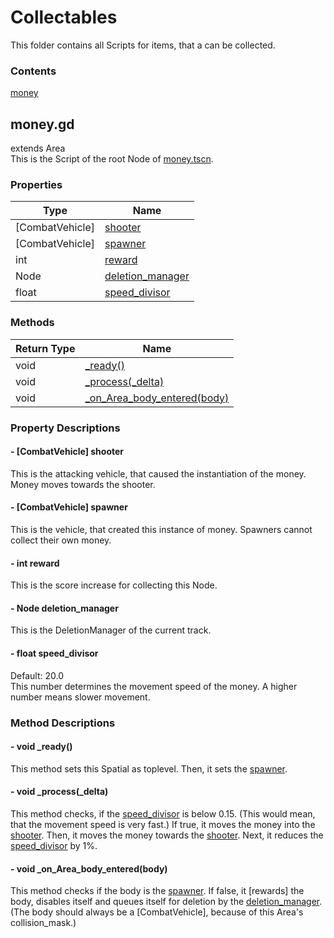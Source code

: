 # Collectables
This folder contains all Scripts for items, that a can be collected.

### Contents
[money](#moneygd)<br>

## money.gd
extends Area<br>
This is the Script of the root Node of [money.tscn](/base_game/scenes/collectables/money.tscn).

### Properties
| Type | Name |
|---|---|
| [CombatVehicle] | [shooter](#--combatvehicle-shooter) |
| [CombatVehicle] | [spawner](#--combatvehicle-spawner) |
| int | [reward](#--int-reward) |
| Node | [deletion_manager](#--node-deletion_manager) |
| float | [speed_divisor](#--float-speed_divisor) |

### Methods
| Return Type | Name |
|---|---|
| void | [_ready()](#--void-_ready) |
| void | [_process(_delta)](#--void-_process_delta) |
| void | [_on_Area_body_entered(body)](#--void-_on_area_body_enteredbody) |

### Property Descriptions
#### - [CombatVehicle] shooter
This is the attacking vehicle, that caused the instantiation of the money. Money moves towards the shooter.

#### - [CombatVehicle] spawner
This is the vehicle, that created this instance of money. Spawners cannot collect their own money.

#### - int reward
This is the score increase for collecting this Node.

#### - Node deletion_manager
This is the DeletionManager of the current track.

#### - float speed_divisor
Default: 20.0<br>
This number determines the movement speed of the money. A higher number means slower movement.

### Method Descriptions
#### - void _ready()
This method sets this Spatial as toplevel. Then, it sets the [spawner](#--bool-resources_loaded).

#### - void _process(_delta)
This method checks, if the [speed_divisor](#--float-speed_divisor) is below 0.15. (This would mean, that the movement speed is very fast.) If true, it moves the money into the [shooter](#--combatvehicle-shooter). Then, it moves the money towards the [shooter](#--combatvehicle-shooter). Next, it reduces the [speed_divisor](#--float-speed_divisor) by 1%.

#### - void _on_Area_body_entered(body)
This method checks if the body is the [spawner](#--combatvehicle-spawner). If false, it [rewards] the body, disables itself and queues itself for deletion by the [deletion_manager](#--node-deletion_manager). (The body should always be a [CombatVehicle], because of this Area's collision_mask.)
